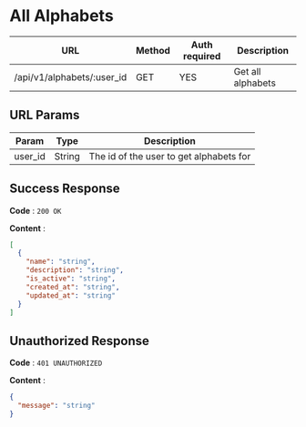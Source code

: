 # All Alphabets

| URL                        | Method | Auth required | Description       |
| -------------------------- | ------ | ------------- | ----------------- |
| /api/v1/alphabets/:user_id | GET    | YES           | Get all alphabets |

## URL Params

| Param   | Type   | Description                             |
| ------- | ------ | --------------------------------------- |
| user_id | String | The id of the user to get alphabets for |

## Success Response

**Code** : `200 OK`

**Content** :

```json
[
  {
    "name": "string",
    "description": "string",
    "is_active": "string",
    "created_at": "string",
    "updated_at": "string"
  }
]
```

## Unauthorized Response

**Code** : `401 UNAUTHORIZED`

**Content** :

```json
{
  "message": "string"
}
```
